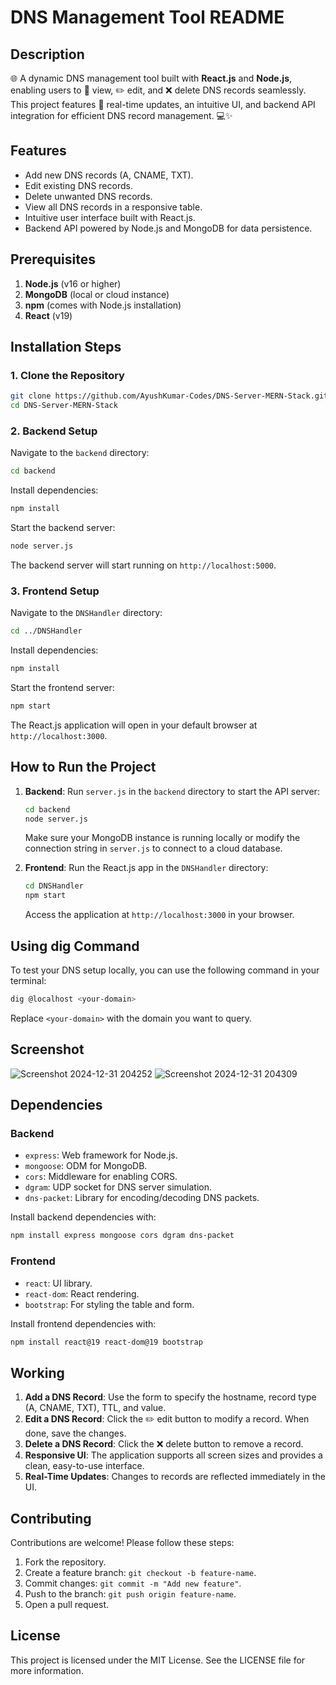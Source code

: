 # DNS Management Tool README

## Description
🌐 A dynamic DNS management tool built with **React.js** and **Node.js**, enabling users to 📄 view, ✏️ edit, and ❌ delete DNS records seamlessly. This project features 🔄 real-time updates, an intuitive UI, and backend API integration for efficient DNS record management. 💻✨

## Features
- Add new DNS records (A, CNAME, TXT).
- Edit existing DNS records.
- Delete unwanted DNS records.
- View all DNS records in a responsive table.
- Intuitive user interface built with React.js.
- Backend API powered by Node.js and MongoDB for data persistence.

## Prerequisites
1. **Node.js** (v16 or higher)
2. **MongoDB** (local or cloud instance)
3. **npm** (comes with Node.js installation)
4. **React** (v19)

## Installation Steps

### 1. Clone the Repository
```bash
git clone https://github.com/AyushKumar-Codes/DNS-Server-MERN-Stack.git
cd DNS-Server-MERN-Stack
```

### 2. Backend Setup
Navigate to the `backend` directory:
```bash
cd backend
```

Install dependencies:
```bash
npm install
```

Start the backend server:
```bash
node server.js
```
The backend server will start running on `http://localhost:5000`.

### 3. Frontend Setup
Navigate to the `DNSHandler` directory:
```bash
cd ../DNSHandler
```

Install dependencies:
```bash
npm install
```

Start the frontend server:
```bash
npm start
```
The React.js application will open in your default browser at `http://localhost:3000`.

## How to Run the Project

1. **Backend**: Run `server.js` in the `backend` directory to start the API server:
   ```bash
   cd backend
   node server.js
   ```
   Make sure your MongoDB instance is running locally or modify the connection string in `server.js` to connect to a cloud database.

2. **Frontend**: Run the React.js app in the `DNSHandler` directory:
   ```bash
   cd DNSHandler
   npm start
   ```

   Access the application at `http://localhost:3000` in your browser.

## Using dig Command

To test your DNS setup locally, you can use the following command in your terminal:

```bash
dig @localhost <your-domain>
```
Replace `<your-domain>` with the domain you want to query.

## Screenshot
![Screenshot 2024-12-31 204252](https://github.com/user-attachments/assets/dbe16c3c-345d-46a0-8f43-fafde713a613)
![Screenshot 2024-12-31 204309](https://github.com/user-attachments/assets/d93b8db1-f051-42a7-b0e2-d5ca4bbc6c48)

## Dependencies

### Backend
- `express`: Web framework for Node.js.
- `mongoose`: ODM for MongoDB.
- `cors`: Middleware for enabling CORS.
- `dgram`: UDP socket for DNS server simulation.
- `dns-packet`: Library for encoding/decoding DNS packets.

Install backend dependencies with:
```bash
npm install express mongoose cors dgram dns-packet
```

### Frontend
- `react`: UI library.
- `react-dom`: React rendering.
- `bootstrap`: For styling the table and form.

Install frontend dependencies with:
```bash
npm install react@19 react-dom@19 bootstrap
```

## Working

1. **Add a DNS Record**: Use the form to specify the hostname, record type (A, CNAME, TXT), TTL, and value.
2. **Edit a DNS Record**: Click the ✏️ edit button to modify a record. When done, save the changes.
3. **Delete a DNS Record**: Click the ❌ delete button to remove a record.
4. **Responsive UI**: The application supports all screen sizes and provides a clean, easy-to-use interface.
5. **Real-Time Updates**: Changes to records are reflected immediately in the UI.

## Contributing

Contributions are welcome! Please follow these steps:
1. Fork the repository.
2. Create a feature branch: `git checkout -b feature-name`.
3. Commit changes: `git commit -m "Add new feature"`.
4. Push to the branch: `git push origin feature-name`.
5. Open a pull request.

## License

This project is licensed under the MIT License. See the LICENSE file for more information.
